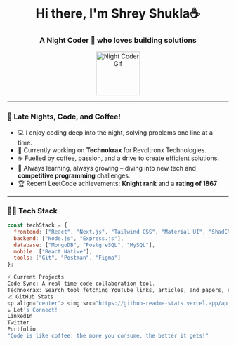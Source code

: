 <h1 align="center">Hi there, I'm Shrey Shukla☕</h1>
<h3 align="center">A Night Coder 🚀 who loves building solutions</h3>

<p align="center">
  <img src="https://media.giphy.com/media/WUlplcMpOCEmTGBtBW/giphy.gif" width="100" alt="Night Coder Gif">
</p>

---

### 🌌 Late Nights, Code, and Coffee!

- 💻 I enjoy coding deep into the night, solving problems one line at a time.
- 🚀 Currently working on **Technokrax** for Revoltronx Technologies.
- ☕ Fuelled by coffee, passion, and a drive to create efficient solutions.
- 🌱 Always learning, always growing – diving into new tech and **competitive programming** challenges.
- 🏆 Recent LeetCode achievements: **Knight rank** and a **rating of 1867**.

---

### 👨‍💻 Tech Stack

```javascript
const techStack = {
  frontend: ["React", "Next.js", "Tailwind CSS", "Material UI", "ShadCN"],
  backend: ["Node.js", "Express.js"],
  database: ["MongoDB", "PostgreSQL", "MySQL"],
  mobile: ["React Native"],
  tools: ["Git", "Postman", "Figma"]
};

⚡ Current Projects
Code Sync: A real-time code collaboration tool.
Technokrax: Search tool fetching YouTube links, articles, and papers, ranked by views and relevance.
📈 GitHub Stats
<p align="center"> <img src="https://github-readme-stats.vercel.app/api?username=your-github-username&show_icons=true&theme=radical" alt="Your GitHub Stats"> </p> <p align="center"> <img src="https://github-readme-streak-stats.herokuapp.com?user=your-github-username&theme=radical&hide_border=true" alt="GitHub Streak"> </p>
☕ Let's Connect!
LinkedIn
Twitter
Portfolio
"Code is like coffee: the more you consume, the better it gets!"
